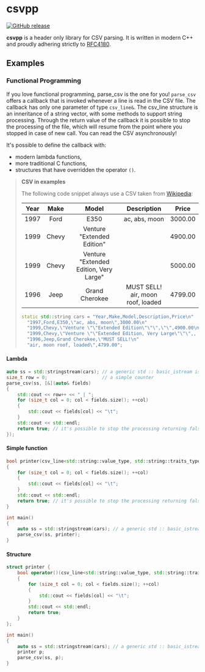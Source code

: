 # csvpp

[![GitHub release](https://img.shields.io/badge/release-0.1.0-blue.svg)](https://github.com/michelemei/csvpp/blob/master/csv.h)

**csvpp** is a header only library for CSV parsing. It is written in modern C++ and proudly adhering strictly to [RFC4180](https://tools.ietf.org/html/rfc4180).

## Examples

### Functional Programming

If you love functional programming, parse_csv is the one for you!
`parse_csv` offers a callback that is invoked whenever a line is read in the CSV file. The callback has only one parameter of type `csv_line&`. The csv_line structure is an inneritance of a string vector, with some methods to support string processing. Through the return value of the callback it is possible to stop the processing of the file, which will resume from the point where you stopped in case of new call. You can read the CSV asynchronously!

It's possible to define the callback with:
 * modern lambda functions,
 * more traditional C functions,
 * structures that have overridden the operator `()`.

> **CSV in examples**
>
> The following code snippet always use a CSV taken from [Wikipedia](https://en.wikipedia.org/wiki/Comma-separated_values):
>
> | Year |  Make |                  Model                 |            Description                  |  Price  |
> |------|:-----:|:--------------------------------------:|:---------------------------------------:|:-------:|
> | 1997 | Ford  | E350                                   | ac, abs, moon                           | 3000.00 |
> | 1999 | Chevy | Venture "Extended Edition"             |                                         | 4900.00 |
> | 1999 | Chevy | Venture "Extended Edition, Very Large" |                                         | 5000.00 |
> | 1996 | Jeep  | Grand Cherokee                         | MUST SELL!<br /> air, moon roof, loaded | 4799.00 |
>
> ```cpp
> static std::string cars = "Year,Make,Model,Description,Price\n"
>	"1997,Ford,E350,\"ac, abs, moon\",3000.00\n"
>	"1999,Chevy,\"Venture \"\"Extended Edition\"\"\",\"\",4900.00\n"
>	"1999,Chevy,\"Venture \"\"Extended Edition, Very Large\"\"\",, 5000.00\n"
>	"1996,Jeep,Grand Cherokee,\"MUST SELL!\n"
>	"air, moon roof, loaded\",4799.00";
> ```
 
 #### Lambda
 
```cpp
auto ss = std::stringstream(cars); // a generic std :: basic_istream is also allowed
size_t row = 0;                    // a simple counter
parse_csv(ss, [&](auto& fields)
{
    std::cout << row++ << " | ";
    for (size_t col = 0; col < fields.size(); ++col)
    {
        std::cout << fields[col] << "\t";
    }
    std::cout << std::endl;
    return true; // it's possible to stop the processing returning false
});
```

#### Simple function

```cpp
bool printer(csv_line<std::string::value_type, std::string::traits_type> & fields)
{
    for (size_t col = 0; col < fields.size(); ++col)
    {
        std::cout << fields[col] << "\t";
    }
    std::cout << std::endl;
    return true; // it's possible to stop the processing returning false
}

int main()
{
    auto ss = std::stringstream(cars); // a generic std :: basic_istream is also allowed
    parse_csv(ss, printer);
}
```

#### Structure

```cpp
struct printer {
    bool operator()(csv_line<std::string::value_type, std::string::traits_type> & fields)
    {
        for (size_t col = 0; col < fields.size(); ++col)
        {
            std::cout << fields[col] << "\t";
        }
        std::cout << std::endl;
        return true;
    }
};

int main()
{
    auto ss = std::stringstream(cars); // a generic std :: basic_istream is also allowed
    printer p;
    parse_csv(ss, p);
}
```